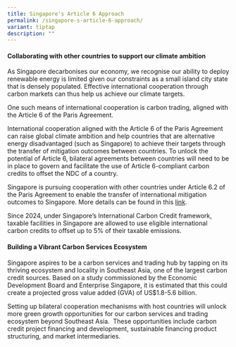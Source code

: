 ```yaml
---
title: Singapore's Article 6 Approach
permalink: /singapore-s-article-6-approach/
variant: tiptap
description: ""
---
```

<h4><strong>Collaborating with other countries to support our climate ambition</strong></h4>
<p>As Singapore decarbonises our economy, we recognise our ability to deploy
renewable energy is limited given our constraints as a small island city
state that is densely populated. Effective international cooperation through
carbon markets can thus help us achieve our climate targets.</p>
<p>One such means of international cooperation is carbon trading, aligned
with the Article 6 of the Paris Agreement.</p>
<p>International cooperation aligned with the Article 6 of the Paris Agreement
can raise global climate ambition and help countries that are alternative
energy disadvantaged (such as Singapore) to achieve their targets through
the transfer of mitigation outcomes between countries. To unlock the potential
of Article 6, bilateral agreements between countries will need to be in
place to govern and facilitate the use of Article 6-compliant carbon credits
to offset the NDC of a country.</p>
<p>Singapore is pursuing cooperation with other countries under Article 6.2
of the Paris Agreement to enable the transfer of international mitigation
outcomes to Singapore.&nbsp;More details can be found in this <a href="https://www.carbonmarkets-cooperation.gov.sg/introduction/" rel="noopener nofollow" target="_blank">link</a>.</p>
<p>Since 2024, under Singapore’s International Carbon Credit framework, taxable
facilities in Singapore are allowed to use eligible international carbon
credits to offset up to 5% of their taxable emissions.</p>
<h4><strong>Building a Vibrant Carbon Services Ecosystem</strong></h4>
<p>Singapore aspires to be a carbon services and trading hub by tapping on
its thriving ecosystem and locality in Southeast Asia, one of the largest
carbon credit sources. Based on a study commissioned by the Economic Development
Board and Enterprise Singapore, it is estimated that this could create
a projected gross value added (GVA) of US$1.8-5.6 billion.</p>
<p>Setting up bilateral cooperation mechanisms with host countries will unlock
more green growth opportunities for our carbon services and trading ecosystem
beyond Southeast Asia.&nbsp; These opportunities include carbon credit
project financing and development, sustainable financing product structuring,
and market intermediaries.</p>